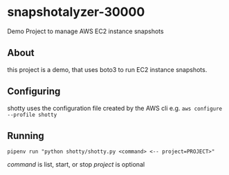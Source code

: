 # snapshotalyzer-30000
Demo Project to manage AWS EC2 instance snapshots


## About
this project is a demo, that uses boto3 to run EC2 instance snapshots.

## Configuring
shotty uses the configuration file created by the AWS cli e.g.
  `aws configure --profile shotty`

## Running
`pipenv run "python shotty/shotty.py <command> <-- project=PROJECT>"`

*command* is list, start, or stop
*project* is optional
